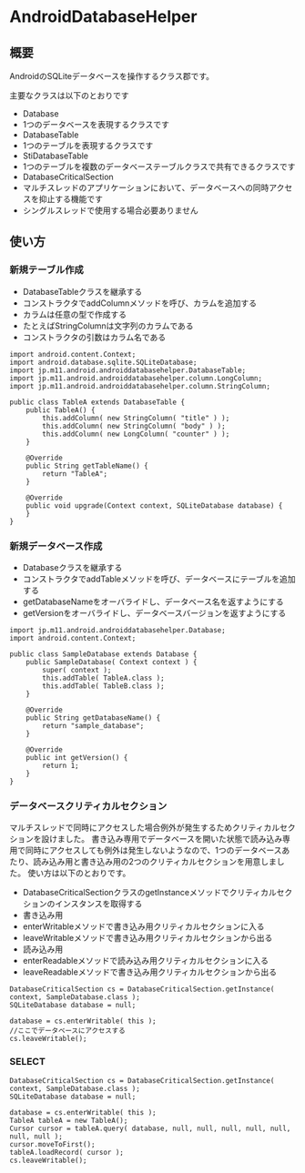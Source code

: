 AndroidDatabaseHelper
=====================

## 概要
AndroidのSQLiteデータベースを操作するクラス郡です。

主要なクラスは以下のとおりです
* Database
 * 1つのデータベースを表現するクラスです
* DatabaseTable
 * 1つのテーブルを表現するクラスです
* StiDatabaseTable
 * 1つのテーブルを複数のデータベーステーブルクラスで共有できるクラスです
* DatabaseCriticalSection
 * マルチスレッドのアプリケーションにおいて、データベースへの同時アクセスを抑止する機能です
 * シングルスレッドで使用する場合必要ありません

## 使い方
### 新規テーブル作成
* DatabaseTableクラスを継承する
* コンストラクタでaddColumnメソッドを呼び、カラムを追加する
 * カラムは任意の型で作成する
 * たとえばStringColumnは文字列のカラムである
 * コンストラクタの引数はカラム名である

```
import android.content.Context;
import android.database.sqlite.SQLiteDatabase;
import jp.m11.android.androiddatabasehelper.DatabaseTable;
import jp.m11.android.androiddatabasehelper.column.LongColumn;
import jp.m11.android.androiddatabasehelper.column.StringColumn;

public class TableA extends DatabaseTable {
	public TableA() {
		this.addColumn( new StringColumn( "title" ) );
		this.addColumn( new StringColumn( "body" ) );
		this.addColumn( new LongColumn( "counter" ) );
	}

	@Override
	public String getTableName() {
		return "TableA";
	}

	@Override
	public void upgrade(Context context, SQLiteDatabase database) {
	}
}
```

### 新規データベース作成
* Databaseクラスを継承する
* コンストラクタでaddTableメソッドを呼び、データベースにテーブルを追加する
* getDatabaseNameをオーバライドし、データベース名を返すようにする
* getVersionをオーバライドし、データベースバージョンを返すようにする

```
import jp.m11.android.androiddatabasehelper.Database;
import android.content.Context;

public class SampleDatabase extends Database {
	public SampleDatabase( Context context ) {
		super( context );
		this.addTable( TableA.class );
		this.addTable( TableB.class );
	}

	@Override
	public String getDatabaseName() {
		return "sample_database";
	}

	@Override
	public int getVersion() {
		return 1;
	}
}
```

### データベースクリティカルセクション
マルチスレッドで同時にアクセスした場合例外が発生するためクリティカルセクションを設けました。
書き込み専用でデータベースを開いた状態で読み込み専用で同時にアクセスしても例外は発生しないようなので、1つのデータベースあたり、読み込み用と書き込み用の2つのクリティカルセクションを用意しました。
使い方は以下のとおりです。
* DatabaseCriticalSectionクラスのgetInstanceメソッドでクリティカルセクションのインスタンスを取得する
* 書き込み用
 * enterWritableメソッドで書き込み用クリティカルセクションに入る
 * leaveWritableメソッドで書き込み用クリティカルセクションから出る
* 読み込み用
 * enterReadableメソッドで読み込み用クリティカルセクションに入る
 * leaveReadableメソッドで書き込み用クリティカルセクションから出る

```
DatabaseCriticalSection cs = DatabaseCriticalSection.getInstance( context, SampleDatabase.class );
SQLiteDatabase database = null;

database = cs.enterWritable( this );
//ここでデータベースにアクセスする
cs.leaveWritable();
```

### SELECT
```
DatabaseCriticalSection cs = DatabaseCriticalSection.getInstance( context, SampleDatabase.class );
SQLiteDatabase database = null;

database = cs.enterWritable( this );
TableA tableA = new TableA();
Cursor cursor = tableA.query( database, null, null, null, null, null, null, null );
cursor.moveToFirst();
tableA.loadRecord( cursor );
cs.leaveWritable();
```
